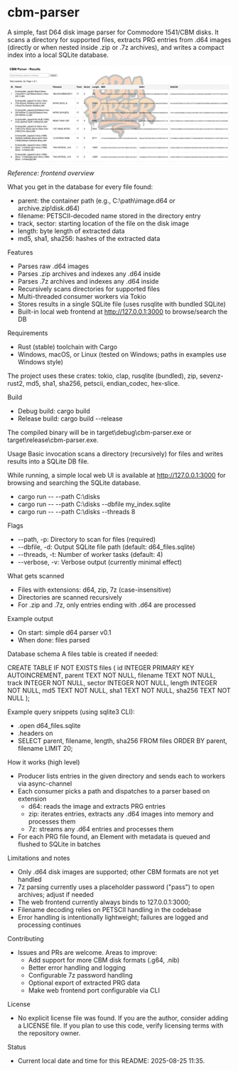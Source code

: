 # cbm-parser

A simple, fast D64 disk image parser for Commodore 1541/CBM disks. It scans a directory for supported files, extracts PRG entries from .d64 images (directly or when nested inside .zip or .7z archives), and writes a compact index into a local SQLite database.

![Frontend preview](./frontend.png)

_Reference: frontend overview_

What you get in the database for every file found:
- parent: the container path (e.g., C:\path\image.d64 or archive.zip!disk.d64)
- filename: PETSCII-decoded name stored in the directory entry
- track, sector: starting location of the file on the disk image
- length: byte length of extracted data
- md5, sha1, sha256: hashes of the extracted data


Features
- Parses raw .d64 images
- Parses .zip archives and indexes any .d64 inside
- Parses .7z archives and indexes any .d64 inside
- Recursively scans directories for supported files
- Multi-threaded consumer workers via Tokio
- Stores results in a single SQLite file (uses rusqlite with bundled SQLite)
- Built-in local web frontend at http://127.0.0.1:3000 to browse/search the DB


Requirements
- Rust (stable) toolchain with Cargo
- Windows, macOS, or Linux (tested on Windows; paths in examples use Windows style)

The project uses these crates: tokio, clap, rusqlite (bundled), zip, sevenz-rust2, md5, sha1, sha256, petscii, endian_codec, hex-slice.


Build
- Debug build: cargo build
- Release build: cargo build --release

The compiled binary will be in target\debug\cbm-parser.exe or target\release\cbm-parser.exe.


Usage
Basic invocation scans a directory (recursively) for files and writes results into a SQLite DB file.

While running, a simple local web UI is available at http://127.0.0.1:3000 for browsing and searching the SQLite database.

- cargo run -- --path C:\disks
- cargo run -- --path C:\disks --dbfile my_index.sqlite
- cargo run -- --path C:\disks --threads 8

Flags
- --path, -p: Directory to scan for files (required)
- --dbfile, -d: Output SQLite file path (default: d64_files.sqlite)
- --threads, -t: Number of worker tasks (default: 4)
- --verbose, -v: Verbose output (currently minimal effect)

What gets scanned
- Files with extensions: d64, zip, 7z (case-insensitive)
- Directories are scanned recursively
- For .zip and .7z, only entries ending with .d64 are processed

Example output
- On start: simple d64 parser v0.1
- When done: <N> files parsed


Database schema
A files table is created if needed:

CREATE TABLE IF NOT EXISTS files (
  id INTEGER PRIMARY KEY AUTOINCREMENT,
  parent TEXT NOT NULL,
  filename TEXT NOT NULL,
  track INTEGER NOT NULL,
  sector INTEGER NOT NULL,
  length INTEGER NOT NULL,
  md5 TEXT NOT NULL,
  sha1 TEXT NOT NULL,
  sha256 TEXT NOT NULL
);

Example query snippets (using sqlite3 CLI):
- .open d64_files.sqlite
- .headers on
- SELECT parent, filename, length, sha256 FROM files ORDER BY parent, filename LIMIT 20;


How it works (high level)
- Producer lists entries in the given directory and sends each to workers via async-channel
- Each consumer picks a path and dispatches to a parser based on extension
  - d64: reads the image and extracts PRG entries
  - zip: iterates entries, extracts any .d64 images into memory and processes them
  - 7z: streams any .d64 entries and processes them
- For each PRG file found, an Element with metadata is queued and flushed to SQLite in batches


Limitations and notes
- Only .d64 disk images are supported; other CBM formats are not yet handled
- 7z parsing currently uses a placeholder password ("pass") to open archives; adjust if needed
- The web frontend currently always binds to 127.0.0.1:3000;
- Filename decoding relies on PETSCII handling in the codebase
- Error handling is intentionally lightweight; failures are logged and processing continues


Contributing
- Issues and PRs are welcome. Areas to improve:
  - Add support for more CBM disk formats (.g64, .nib)
  - Better error handling and logging
  - Configurable 7z password handling
  - Optional export of extracted PRG data
  - Make web frontend port configurable via CLI


License
- No explicit license file was found. If you are the author, consider adding a LICENSE file. If you plan to use this code, verify licensing terms with the repository owner.


Status
- Current local date and time for this README: 2025-08-25 11:35.